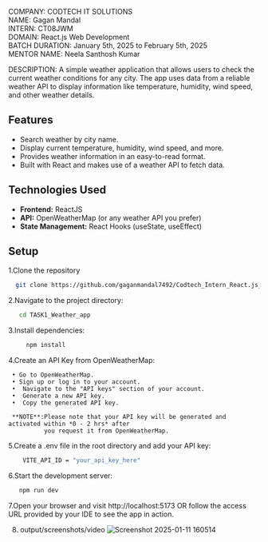 COMPANY: CODTECH IT SOLUTIONS<br>
NAME: Gagan Mandal<br>
INTERN: CT08JWM<br>
DOMAIN: React.js Web Development<br>
BATCH DURATION: January 5th, 2025 to February 5th, 2025<br>
MENTOR NAME: Neela Santhosh Kumar<br>

DESCRIPTION: A simple weather application that allows users to check the current weather conditions for any city. The app uses data from a reliable weather API to display information like temperature, humidity, wind speed, and other weather details.

## Features
  - Search weather by city name.
  - Display current temperature, humidity, wind speed, and more.
  - Provides weather information in an easy-to-read format.
  - Built with React and makes use of a weather API to fetch data.

## Technologies Used

  - **Frontend:** ReactJS
  - **API:** OpenWeatherMap (or any weather API you prefer)
  - **State Management:** React Hooks (useState, useEffect)

## Setup

 1.Clone the repository
 ```bash
   git clone https://github.com/gaganmandal7492/Codtech_Intern_React.js_task.git
 ```
 2.Navigate to the project directory:
 ```bash
    cd TASK1_Weather_app
 ```

 3.Install dependencies:
  ```bash
       npm install
  ```

 4.Create an API Key from OpenWeatherMap:
 
     • Go to OpenWeatherMap.
     • Sign up or log in to your account.
     •  Navigate to the "API keys" section of your account.
     •  Generate a new API key.
     •  Copy the generated API key.

     **NOTE**:Please note that your API key will be generated and activated within *0 - 2 hrs* after
              you request it from OpenWeatherMap.

 5.Create a .env file in the root directory and add your API key:
```bash
    VITE_API_ID = "your_api_key_here"
```
 6.Start the development server:
```bash
   npm run dev
```
 7.Open your browser and visit http://localhost:5173 OR follow the access URL provided by your IDE to see the app in action.


 8. output/screenshots/video
    ![Screenshot 2025-01-11 160514](https://github.com/user-attachments/assets/1ce634cd-e353-4a42-b74b-a82427525635)

